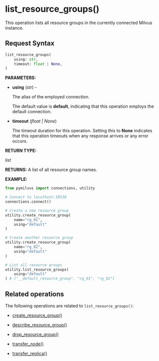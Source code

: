 # list_resource_groups()

This operation lists all resource groups in the currently connected Milvus instance.

## Request Syntax

```python
list_resource_groups(
    using: str,
    timeout: float | None,
)
```

__PARAMETERS:__

- __using__ (_str_) - 

    The alias of the employed connection.

    The default value is __default__, indicating that this operation employs the default connection.

- __timeout__ (_float _|_ None_)  

    The timeout duration for this operation. Setting this to __None__ indicates that this operation timeouts when any response arrives or any error occurs.

__RETURN TYPE:__

_list_

__RETURNS:__
A list of all resource group names.

__EXAMPLE:__

```python
from pymilvus import connections, utility

# Connect to localhost:19530
connections.connect()

# Create a new resource group
utility.create_resource_group(
    name="rg_01",
    using="default"
)

# Create another resource group
utility.create_resource_group(
    name="rg_02",
    using="default"
)

# List all resource groups
utility.list_resource_groups(
    using="default"
) # ["__default_resource_group", "rg_01", "rg_02"]
```

## Related operations

The following operations are related to `list_resource_groups()`:

- [create_resource_group()](./create_resource_group.md)

- [describe_resource_group()](./describe_resource_group.md)

- [drop_resource_group()](./drop_resource_group.md)

- [transfer_node()](./transfer_node.md)

- [transfer_replica()](./transfer_replica.md)

